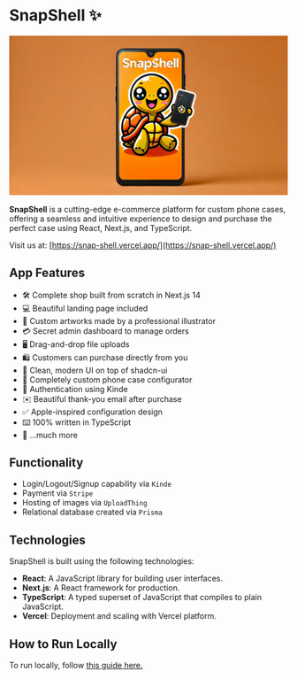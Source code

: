 # SnapShell ✨

![SnapShell Logo](./snapshell/public/thumbnail.png)

**SnapShell** is a cutting-edge e-commerce platform for custom phone cases, offering a seamless and intuitive experience to design and purchase the perfect case using React, Next.js, and TypeScript.

Visit us at: [https://snap-shell.vercel.app/](https://snap-shell.vercel.app/)

## App Features

- 🛠️ Complete shop built from scratch in Next.js 14
- 💻 Beautiful landing page included
- 🎨 Custom artworks made by a professional illustrator
- 💳 Secret admin dashboard to manage orders
- 🖥️ Drag-and-drop file uploads
- 🛍️ Customers can purchase directly from you
- 🌟 Clean, modern UI on top of shadcn-ui
- 🛒 Completely custom phone case configurator
- 🔑 Authentication using Kinde
- ✉️ Beautiful thank-you email after purchase
- ✅ Apple-inspired configuration design
- ⌨️ 100% written in TypeScript
- 🎁 ...much more

## Functionality

- Login/Logout/Signup capability via `Kinde`
- Payment via `Stripe`
- Hosting of images via `UploadThing`
- Relational database created via `Prisma`

## Technologies

SnapShell is built using the following technologies:
- **React**: A JavaScript library for building user interfaces.
- **Next.js**: A React framework for production.
- **TypeScript**: A typed superset of JavaScript that compiles to plain JavaScript.
- **Vercel**: Deployment and scaling with Vercel platform.

## How to Run Locally

To run locally, follow [this guide here.](https://github.com/BozinovskiDaniel/SnapShell/blob/master/snapshell/README.md)